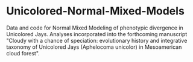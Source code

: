 # Unicolored-Normal-Mixed-Models
Data and code for Normal Mixed Modeling of phenotypic divergence in Unicolored Jays. Analyses incorporated into the forthcoming manuscript "Cloudy with a chance of speciation: evolutionary history and integrative taxonomy of Unicolored Jays (Aphelocoma unicolor) in Mesoamerican cloud forest".
